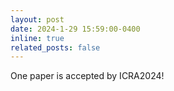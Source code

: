 ```yaml
---
layout: post
date: 2024-1-29 15:59:00-0400
inline: true
related_posts: false
---
```


One paper is accepted by ICRA2024!